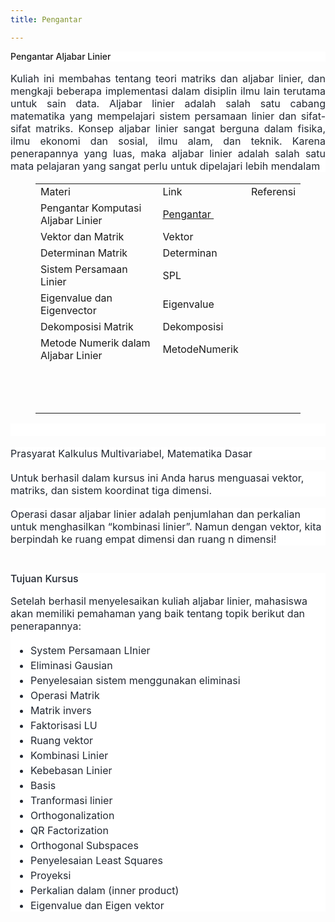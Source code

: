```yaml
---
title: Pengantar

---
```


<h1 style="-webkit-text-stroke-width:0px;background-color:rgb(255, 255, 255);box-sizing:border-box;color:var(--pst-color-muted);font-family:-apple-system, BlinkMacSystemFont, &quot;Segoe UI&quot;, &quot;Helvetica Neue&quot;, Arial, sans-serif, &quot;Apple Color Emoji&quot;, &quot;Segoe UI Emoji&quot;, &quot;Segoe UI Symbol&quot;;font-size:var(--pst-font-size-h1);font-style:normal;font-variant-caps:normal;font-variant-ligatures:normal;font-weight:500;letter-spacing:normal;line-height:1.15;margin:0px 0px 1.05rem;orphans:2;text-align:start;text-decoration-color:initial;text-decoration-style:initial;text-decoration-thickness:initial;text-indent:0px;text-transform:none;white-space:normal;widows:2;word-spacing:0px;">Pengantar Aljabar Linier</h1>
<p style="-webkit-text-stroke-width:0px;background-color:rgb(255, 255, 255);box-sizing:border-box;color:rgb(34, 40, 50);font-family:-apple-system, BlinkMacSystemFont, &quot;Segoe UI&quot;, &quot;Helvetica Neue&quot;, Arial, sans-serif, &quot;Apple Color Emoji&quot;, &quot;Segoe UI Emoji&quot;, &quot;Segoe UI Symbol&quot;;font-size:16px;font-style:normal;font-variant-caps:normal;font-variant-ligatures:normal;font-weight:400;letter-spacing:normal;margin-bottom:1.15rem;margin-top:0px;orphans:2;text-align:justify;text-decoration-color:initial;text-decoration-style:initial;text-decoration-thickness:initial;text-indent:0px;text-transform:none;white-space:normal;widows:2;word-spacing:0px;">Kuliah ini membahas tentang teori matriks dan aljabar linier, dan mengkaji beberapa implementasi dalam disiplin ilmu lain terutama untuk sain data. Aljabar linier adalah salah satu cabang matematika yang mempelajari sistem persamaan linier dan sifat-sifat matriks. Konsep aljabar linier sangat berguna dalam fisika, ilmu ekonomi dan sosial, ilmu alam, dan teknik. Karena penerapannya yang luas, maka aljabar linier adalah salah satu mata pelajaran yang sangat perlu untuk dipelajari lebih mendalam</p>
<figure class="table">
    <table>
        <tbody>
            <tr>
                <td>Materi&nbsp;</td>
                <td>Link</td>
                <td>Referensi</td>
            </tr>
            <tr>
                <td>Pengantar Komputasi Aljabar Linier</td>
                <td><a target="_blank" rel="noopener noreferrer" href="https://moelaab.github.io/kal/ppt/Pertemuan1.html">Pengantar&nbsp;</a></td>
                <td>&nbsp;</td>
            </tr>
            <tr>
                <td>Vektor dan Matrik</td>
                <td>Vektor</td>
                <td>&nbsp;</td>
            </tr>
            <tr>
                <td>Determinan Matrik</td>
                <td>Determinan</td>
                <td>&nbsp;</td>
            </tr>
            <tr>
                <td>Sistem Persamaan Linier</td>
                <td>SPL</td>
                <td>&nbsp;</td>
            </tr>
            <tr>
                <td>Eigenvalue dan Eigenvector</td>
                <td>Eigenvalue</td>
                <td>&nbsp;</td>
            </tr>
            <tr>
                <td>Dekomposisi Matrik</td>
                <td>Dekomposisi</td>
                <td>&nbsp;</td>
            </tr>
            <tr>
                <td>Metode Numerik dalam Aljabar Linier</td>
                <td>MetodeNumerik&nbsp;</td>
                <td>&nbsp;</td>
            </tr>
            <tr>
                <td>&nbsp;</td>
                <td>&nbsp;</td>
                <td>&nbsp;</td>
            </tr>
            <tr>
                <td>&nbsp;</td>
                <td>&nbsp;</td>
                <td>&nbsp;</td>
            </tr>
            <tr>
                <td>&nbsp;</td>
                <td>&nbsp;</td>
                <td>&nbsp;</td>
            </tr>
        </tbody>
    </table>
</figure>
<p style="-webkit-text-stroke-width:0px;background-color:rgb(255, 255, 255);box-sizing:border-box;color:rgb(34, 40, 50);font-family:-apple-system, BlinkMacSystemFont, &quot;Segoe UI&quot;, &quot;Helvetica Neue&quot;, Arial, sans-serif, &quot;Apple Color Emoji&quot;, &quot;Segoe UI Emoji&quot;, &quot;Segoe UI Symbol&quot;;font-size:16px;font-style:normal;font-variant-caps:normal;font-variant-ligatures:normal;font-weight:400;letter-spacing:normal;margin-bottom:1.15rem;margin-top:0px;orphans:2;text-align:justify;text-decoration-color:initial;text-decoration-style:initial;text-decoration-thickness:initial;text-indent:0px;text-transform:none;white-space:normal;widows:2;word-spacing:0px;">&nbsp;</p>
<p style="-webkit-text-stroke-width:0px;background-color:rgb(255, 255, 255);box-sizing:border-box;color:rgb(34, 40, 50);font-family:-apple-system, BlinkMacSystemFont, &quot;Segoe UI&quot;, &quot;Helvetica Neue&quot;, Arial, sans-serif, &quot;Apple Color Emoji&quot;, &quot;Segoe UI Emoji&quot;, &quot;Segoe UI Symbol&quot;;font-size:16px;font-style:normal;font-variant-caps:normal;font-variant-ligatures:normal;font-weight:400;letter-spacing:normal;margin-bottom:1.15rem;margin-top:0px;orphans:2;text-align:start;text-decoration-color:initial;text-decoration-style:initial;text-decoration-thickness:initial;text-indent:0px;text-transform:none;white-space:normal;widows:2;word-spacing:0px;">Prasyarat Kalkulus Multivariabel, Matematika Dasar</p>
<p style="-webkit-text-stroke-width:0px;background-color:rgb(255, 255, 255);box-sizing:border-box;color:rgb(34, 40, 50);font-family:-apple-system, BlinkMacSystemFont, &quot;Segoe UI&quot;, &quot;Helvetica Neue&quot;, Arial, sans-serif, &quot;Apple Color Emoji&quot;, &quot;Segoe UI Emoji&quot;, &quot;Segoe UI Symbol&quot;;font-size:16px;font-style:normal;font-variant-caps:normal;font-variant-ligatures:normal;font-weight:400;letter-spacing:normal;margin-bottom:1.15rem;margin-top:0px;orphans:2;text-align:start;text-decoration-color:initial;text-decoration-style:initial;text-decoration-thickness:initial;text-indent:0px;text-transform:none;white-space:normal;widows:2;word-spacing:0px;">Untuk berhasil dalam kursus ini Anda harus menguasai vektor, matriks, dan sistem koordinat tiga dimensi.</p>
<p style="-webkit-text-stroke-width:0px;background-color:rgb(255, 255, 255);box-sizing:border-box;color:rgb(34, 40, 50);font-family:-apple-system, BlinkMacSystemFont, &quot;Segoe UI&quot;, &quot;Helvetica Neue&quot;, Arial, sans-serif, &quot;Apple Color Emoji&quot;, &quot;Segoe UI Emoji&quot;, &quot;Segoe UI Symbol&quot;;font-size:16px;font-style:normal;font-variant-caps:normal;font-variant-ligatures:normal;font-weight:400;letter-spacing:normal;margin-bottom:1.15rem;margin-top:0px;orphans:2;text-align:start;text-decoration-color:initial;text-decoration-style:initial;text-decoration-thickness:initial;text-indent:0px;text-transform:none;white-space:normal;widows:2;word-spacing:0px;">Operasi dasar aljabar linier adalah penjumlahan dan perkalian untuk menghasilkan “kombinasi linier”. Namun dengan vektor, kita berpindah ke ruang empat dimensi dan ruang n dimensi!</p>
<section style="-webkit-text-stroke-width:0px;background-color:rgb(255, 255, 255);box-sizing:border-box;color:rgb(34, 40, 50);font-family:-apple-system, BlinkMacSystemFont, &quot;Segoe UI&quot;, &quot;Helvetica Neue&quot;, Arial, sans-serif, &quot;Apple Color Emoji&quot;, &quot;Segoe UI Emoji&quot;, &quot;Segoe UI Symbol&quot;;font-size:16px;font-style:normal;font-variant-caps:normal;font-variant-ligatures:normal;font-weight:400;letter-spacing:normal;orphans:2;text-align:start;text-decoration-color:initial;text-decoration-style:initial;text-decoration-thickness:initial;text-indent:0px;text-transform:none;white-space:normal;widows:2;word-spacing:0px;" id="tujuan-kursus">
    <h2 style="box-sizing:border-box;color:var(--pst-color-muted);font-family:var(--pst-font-family-heading);font-size:var(--pst-font-size-h2);font-weight:500;line-height:1.15;margin:2.75rem 0px 1.05rem;">Tujuan Kursus</h2>
    <p style="box-sizing:border-box;font-size:1em;margin-bottom:1.15rem;margin-top:0px;">Setelah berhasil menyelesaikan kuliah aljabar linier, mahasiswa akan memiliki pemahaman yang baik tentang topik berikut dan penerapannya:</p>
    <ul class="simple" style="box-sizing:border-box;margin-bottom:1rem;margin-top:0px;padding-inline-start:2rem;padding-left:2rem;">
        <li style="box-sizing:border-box;">
            <p style="box-sizing:border-box;font-size:1em;margin-bottom:0.25rem;margin-top:0px;">System Persamaan LInier</p>
        </li>
        <li style="box-sizing:border-box;">
            <p style="box-sizing:border-box;font-size:1em;margin-bottom:0.25rem;margin-top:0px;">Eliminasi Gausian</p>
        </li>
        <li style="box-sizing:border-box;">
            <p style="box-sizing:border-box;font-size:1em;margin-bottom:0.25rem;margin-top:0px;">Penyelesaian sistem menggunakan eliminasi</p>
        </li>
        <li style="box-sizing:border-box;">
            <p style="box-sizing:border-box;font-size:1em;margin-bottom:0.25rem;margin-top:0px;">Operasi Matrik</p>
        </li>
        <li style="box-sizing:border-box;">
            <p style="box-sizing:border-box;font-size:1em;margin-bottom:0.25rem;margin-top:0px;">Matrik invers</p>
        </li>
        <li style="box-sizing:border-box;">
            <p style="box-sizing:border-box;font-size:1em;margin-bottom:0.25rem;margin-top:0px;">Faktorisasi LU</p>
        </li>
        <li style="box-sizing:border-box;">
            <p style="box-sizing:border-box;font-size:1em;margin-bottom:0.25rem;margin-top:0px;">Ruang vektor</p>
        </li>
        <li style="box-sizing:border-box;">
            <p style="box-sizing:border-box;font-size:1em;margin-bottom:0.25rem;margin-top:0px;">Kombinasi Linier</p>
        </li>
        <li style="box-sizing:border-box;">
            <p style="box-sizing:border-box;font-size:1em;margin-bottom:0.25rem;margin-top:0px;">Kebebasan Linier</p>
        </li>
        <li style="box-sizing:border-box;">
            <p style="box-sizing:border-box;font-size:1em;margin-bottom:0.25rem;margin-top:0px;">Basis</p>
        </li>
        <li style="box-sizing:border-box;">
            <p style="box-sizing:border-box;font-size:1em;margin-bottom:0.25rem;margin-top:0px;">Tranformasi linier</p>
        </li>
        <li style="box-sizing:border-box;">
            <p style="box-sizing:border-box;font-size:1em;margin-bottom:0.25rem;margin-top:0px;">Orthogonalization</p>
        </li>
        <li style="box-sizing:border-box;">
            <p style="box-sizing:border-box;font-size:1em;margin-bottom:0.25rem;margin-top:0px;">QR Factorization</p>
        </li>
        <li style="box-sizing:border-box;">
            <p style="box-sizing:border-box;font-size:1em;margin-bottom:0.25rem;margin-top:0px;">Orthogonal Subspaces</p>
        </li>
        <li style="box-sizing:border-box;">
            <p style="box-sizing:border-box;font-size:1em;margin-bottom:0.25rem;margin-top:0px;">Penyelesaian Least Squares</p>
        </li>
        <li style="box-sizing:border-box;">
            <p style="box-sizing:border-box;font-size:1em;margin-bottom:0.25rem;margin-top:0px;">Proyeksi</p>
        </li>
        <li style="box-sizing:border-box;">
            <p style="box-sizing:border-box;font-size:1em;margin-bottom:0.25rem;margin-top:0px;">Perkalian dalam (inner product)</p>
        </li>
        <li style="box-sizing:border-box;">
            <p style="box-sizing:border-box;font-size:1em;margin-bottom:0px;margin-top:0px;">Eigenvalue dan Eigen vektor</p>
        </li>
    </ul>
</section>